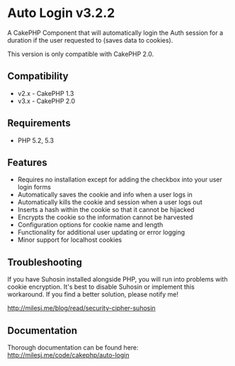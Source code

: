# Auto Login v3.2.2 #

A CakePHP Component that will automatically login the Auth session for a duration if the user requested to (saves data to cookies).

This version is only compatible with CakePHP 2.0.

## Compatibility ##

* v2.x - CakePHP 1.3
* v3.x - CakePHP 2.0

## Requirements ##

* PHP 5.2, 5.3

## Features ##

* Requires no installation except for adding the checkbox into your user login forms
* Automatically saves the cookie and info when a user logs in
* Automatically kills the cookie and session when a user logs out
* Inserts a hash within the cookie so that it cannot be hijacked
* Encrypts the cookie so the information cannot be harvested
* Configuration options for cookie name and length
* Functionality for additional user updating or error logging
* Minor support for localhost cookies

## Troubleshooting ##

If you have Suhosin installed alongside PHP, you will run into problems with cookie encryption. It's best to disable Suhosin or implement this workaround. If you find a better solution, please notify me!

http://milesj.me/blog/read/security-cipher-suhosin

## Documentation ##

Thorough documentation can be found here: http://milesj.me/code/cakephp/auto-login
